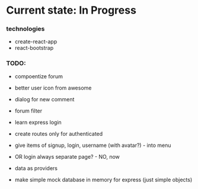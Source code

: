 # Current state: In Progress

### technologies
* create-react-app
* react-bootstrap


### TODO:

* compoentize forum
* better user icon from awesome
* dialog for new comment
* forum filter

* learn express login

* create routes only for authenticated
* give items of signup, login, username (with avatar?) - into menu
* OR login always separate page? - NO, now
* data as providers

* make simple mock database in memory for express (just simple objects)



